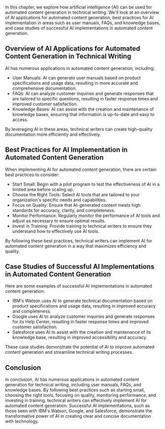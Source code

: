 

In this chapter, we explore how artificial intelligence (AI) can be used for automated content generation in technical writing. We'll look at an overview of AI applications for automated content generation, best practices for AI implementation in areas such as user manuals, FAQs, and knowledge bases, and case studies of successful AI implementations in automated content generation.

Overview of AI Applications for Automated Content Generation in Technical Writing
---------------------------------------------------------------------------------

AI has numerous applications in automated content generation, including:

* User Manuals: AI can generate user manuals based on product specifications and usage data, resulting in more accurate and comprehensive documentation.
* FAQs: AI can analyze customer inquiries and generate responses that are tailored to specific questions, resulting in faster response times and improved customer satisfaction.
* Knowledge Bases: AI can assist with the creation and maintenance of knowledge bases, ensuring that information is up-to-date and easy to access.

By leveraging AI in these areas, technical writers can create high-quality documentation more efficiently and effectively.

Best Practices for AI Implementation in Automated Content Generation
--------------------------------------------------------------------

When implementing AI for automated content generation, there are certain best practices to consider:

* Start Small: Begin with a pilot program to test the effectiveness of AI in a limited area before scaling up.
* Choose the Right Tools: Select AI tools that are tailored to your organization's specific needs and capabilities.
* Focus on Quality: Ensure that AI-generated content meets high standards for accuracy, clarity, and completeness.
* Monitor Performance: Regularly monitor the performance of AI tools and adjust as necessary to ensure optimal results.
* Invest in Training: Provide training to technical writers to ensure they understand how to effectively use AI tools.

By following these best practices, technical writers can implement AI for automated content generation in a way that maximizes efficiency and quality.

Case Studies of Successful AI Implementations in Automated Content Generation
-----------------------------------------------------------------------------

Here are some examples of successful AI implementations in automated content generation:

* IBM's Watson uses AI to generate technical documentation based on product specifications and usage data, resulting in improved accuracy and completeness.
* Google uses AI to analyze customer inquiries and generate responses for its Help Center, resulting in faster response times and improved customer satisfaction.
* Salesforce uses AI to assist with the creation and maintenance of its knowledge base, resulting in improved accessibility and accuracy.

These case studies demonstrate the potential of AI to improve automated content generation and streamline technical writing processes.

Conclusion
----------

In conclusion, AI has numerous applications in automated content generation for technical writing, including user manuals, FAQs, and knowledge bases. By following best practices such as starting small, choosing the right tools, focusing on quality, monitoring performance, and investing in training, technical writers can effectively implement AI for automated content generation. Successful AI implementations, such as those seen with IBM's Watson, Google, and Salesforce, demonstrate the transformative power of AI in creating clear and concise documentation with technology.
